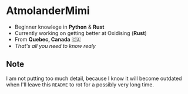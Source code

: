 # AtmolanderMimi
* Beginner knowlege in **Python** & **Rust**
* Currently working on getting better at Oxidising (**Rust**)
* From **Quebec, Canada**  🇨🇦
* *That's all you need to know realy*

## Note
I am not putting too much detail, because I know it will become outdated when I'll leave this `README` to rot for a possibly very long time.
